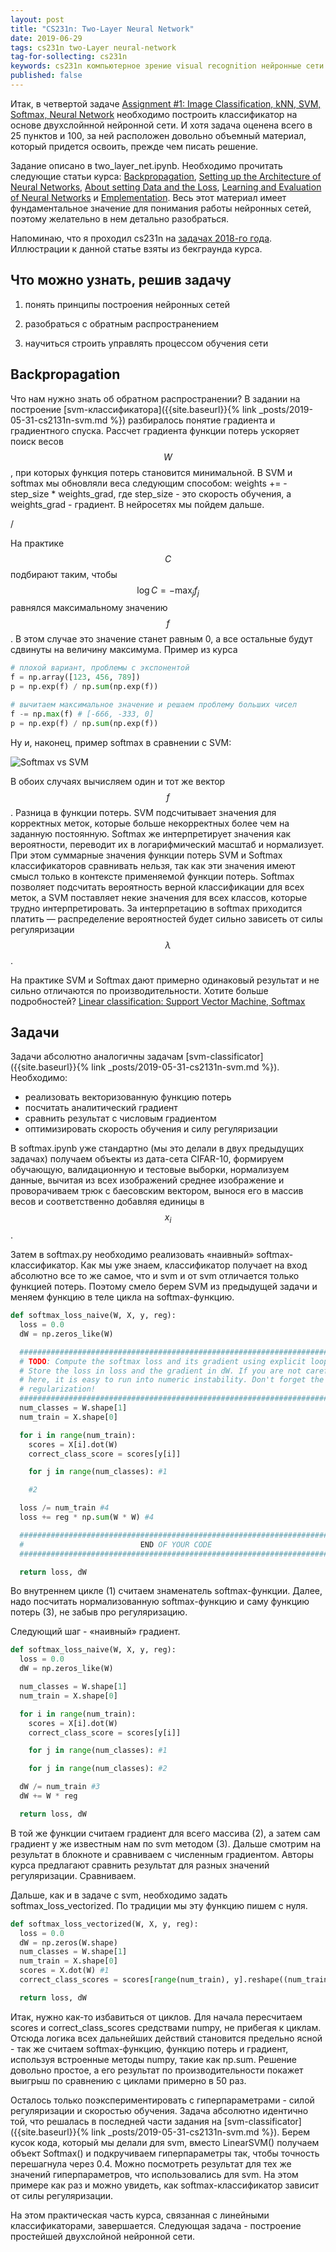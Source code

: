 ```yaml
---
layout: post
title: "CS231n: Two-Layer Neural Network"
date: 2019-06-29
tags: cs231n two-Layer neural-network
tag-for-sollecting: cs231n
keywords: cs231n компьютерное зрение visual recognition нейронные сети deep learning глубокое обучение машинное обучение machine learning data science Two-Layer Neural Network
published: false
---
```


Итак, в четвертой задаче [Assignment #1: Image Classification, kNN, SVM, Softmax, Neural Network](http://cs231n.github.io/assignments2019/assignment1/ "Assignment #1") необходимо построить классификатор на основе двухслойнной нейронной сети. И хотя задача оценена всего в 25 пунктов и 100, за ней расположен довольно объемный материал, который придется освоить, прежде чем писать решение.

Задание описано в two_layer_net.ipynb. Необходимо прочитать следующие статьи курса: [Backpropagation](http://cs231n.github.io/optimization-2/), [Setting up the Architecture of Neural Networks](http://cs231n.github.io/neural-networks-1/), [About setting Data and the Loss](http://cs231n.github.io/neural-networks-2/), [Learning and Evaluation of Neural Networks](http://cs231n.github.io/neural-networks-3/) и [Emplementation](http://cs231n.github.io/neural-networks-case-study/). Весь этот материал имеет фундаментальное значение для понимания работы нейронных сетей, поэтому желательно в нем детально разобраться.

Напоминаю, что я проходил cs231n на [задачах 2018-го года](https://github.com/cs231n/cs231n.github.io/tree/master/assignments/2018 "cs321s задачи 2018-го года"). Иллюстрации к данной статье взяты из бекграунда курса.

## Что можно узнать, решив задачу

1. понять принципы построения нейронных сетей

2. разобраться с обратным распространением

3. научиться строить управлять процессом обучения сети

## Backpropagation

Что нам нужно знать об обратном распространении? В задании на построение [svm-классификатора]({{site.baseurl}}{% link _posts/2019-05-31-cs2131n-svm.md %}) разбиралось понятие градиента и градиентного спуска. Рассчет градиента функции потерь ускоряет поиск весов $$W$$, при которых функция потерь становится минимальной. В SVM и softmax мы обновляли веса следующим способом: weights += - step_size * weights_grad, где step_size - это скорость обучения, а weights_grad - градиент. В нейросетях мы пойдем дальше.

/

На практике $$C$$ подбирают таким, чтобы $$\log{C} = - \max_{j} f_{j}$$ равнялся максимальному значению $$f$$. В этом случае это значение станет равным 0, а все остальные будут сдвинуты на величину максимума. Пример из курса

````python
# плохой вариант, проблемы с экспонентой
f = np.array([123, 456, 789])
p = np.exp(f) / np.sum(np.exp(f))

# вычитаем максимальное значение и решаем проблему больших чисел
f -= np.max(f) # [-666, -333, 0]
p = np.exp(f) / np.sum(np.exp(f))
````

Ну и, наконец, пример softmax в сравнении с SVM:

![Softmax vs SVM](../../../assets/img/180619-05.jpg)

В обоих случаях вычисляем один и тот же вектор $$f$$. Разница в функции потерь. SVM подсчитывает значения для корректных меток, которые больше некорректных более чем на заданную постоянную. Softmax же интерпретирует значения как вероятности, переводит их в логарифмический масштаб и нормализует. При этом суммарные значения функции потерь SVM и Softmax классификаторов сравнивать нельзя, так как эти значения имеют смысл только в контексте применяемой функции потерь. Softmax позволяет подсчитать вероятность верной классификации для всех меток, а SVM поставляет некие значения для всех классов, которые трудно интерпретировать. За интерпретацию в softmax приходится платить — распределение вероятностей будет сильно зависеть от силы регуляризации $$\lambda$$.

На практике SVM и Softmax дают примерно одинаковый результат и не сильно отличаются по производительности. Хотите больше подробностей? [Linear classification: Support Vector Machine, Softmax](http://cs231n.github.io/linear-classify/ "Linear classification: Support Vector Machine, Softmax")

## Задачи

Задачи абсолютно аналогичны задачам [svm-classificator]({{site.baseurl}}{% link _posts/2019-05-31-cs2131n-svm.md %}). Необходимо:

- реализовать векторизованную функцию потерь
- посчитать аналитический градиент
- сравнить результат с числовым градиентом
- оптимизировать скорость обучения и силу регуляризации

В softmax.ipynb уже стандартно (мы это делали в двух предыдущих задачах) получаем объекты из дата-сета CIFAR-10, формируем обучающую, валидационную и тестовые выборки, нормализуем данные, вычитая из всех изображений среднее изображение и проворачиваем трюк с баесовским вектором, вынося его в массив весов и соответственно добавляя единицы в $$x_{i}$$.

Затем в softmax.py необходимо реализовать «наивный» softmax-классификатор. Как мы уже знаем, классификатор получает на вход абсолютно все то же самое, что и svm и от svm отличается только функцией потерь. Поэтому смело берем SVM из предыдущей задачи и меняем функцию в теле цикла на softmax-функцию.

````python
def softmax_loss_naive(W, X, y, reg):
  loss = 0.0
  dW = np.zeros_like(W)

  #############################################################################
  # TODO: Compute the softmax loss and its gradient using explicit loops.     #
  # Store the loss in loss and the gradient in dW. If you are not careful     #
  # here, it is easy to run into numeric instability. Don't forget the        #
  # regularization!                                                           #
  #############################################################################
  num_classes = W.shape[1]
  num_train = X.shape[0]

  for i in range(num_train):
    scores = X[i].dot(W)
    correct_class_score = scores[y[i]]

    for j in range(num_classes): #1

    #2

  loss /= num_train #4
  loss += reg * np.sum(W * W) #4

  #############################################################################
  #                          END OF YOUR CODE                                 #
  #############################################################################

  return loss, dW
````

Во внутреннем цикле (1) считаем знаменатель softmax-функции. Далее, надо посчитать нормализованную softmax-функцию и саму функцию потерь (3), не забыв про регуляризацию.

Следующий шаг - «наивный» градиент.

````python
def softmax_loss_naive(W, X, y, reg):
  loss = 0.0
  dW = np.zeros_like(W)

  num_classes = W.shape[1]
  num_train = X.shape[0]

  for i in range(num_train):
    scores = X[i].dot(W)
    correct_class_score = scores[y[i]]

    for j in range(num_classes): #1

    for j in range(num_classes): #2

  dW /= num_train #3
  dW += W * reg

  return loss, dW
````

В той же функции считаем градиент для всего массива (2), а затем сам градиент у же известным нам по svm методом (3). Дальше смотрим на результат в блокноте и сравниваем с численным градиентом. Авторы курса предлагают сравнить результат для разных значений регуляризации. Сравниваем.

Дальше, как и в задаче с svm, необходимо задать softmax_loss_vectorized. По традиции мы эту функцию пишем с нуля.

````python
def softmax_loss_vectorized(W, X, y, reg):
  loss = 0.0
  dW = np.zeros(W.shape)
  num_classes = W.shape[1]
  num_train = X.shape[0]
  scores = X.dot(W) #1
  correct_class_scores = scores[range(num_train), y].reshape((num_train, 1))

  return loss, dW
````

Итак, нужно как-то избавиться от циклов. Для начала пересчитаем scores и correct_class_scores средствами numpy, не прибегая к циклам. Отсюда логика всех дальнейших действий становится предельно ясной - так же считаем softmax-функцию, функцию потерь и градиент, используя встроенные методы numpy, такие как np.sum. Решение довольно простое, а его результат по производительности покажет выигрыш по сравнению с циклами примерно в 50 раз.

Осталось только поэкспериментировать с гиперпараметрами - силой регуляризации и скоростью обучения. Задача абсолютно идентично той, что решалась в последней части задания на [svm-classificator]({{site.baseurl}}{% link _posts/2019-05-31-cs2131n-svm.md %}). Берем кусок кода, который мы делали для svm, вместо LinearSVM() получаем объект Softmax() и подкручиваем гиперпараметры так, чтобы точность перешагнула через 0.4. Можно посмотреть результат для тех же значений гиперпараметров, что использовались для svm. На этом примере как раз и можно увидеть, как softmax-классификатор зависит от силы регуляризации.

На этом практическая часть курса, связанная с линейными классификаторами, завершается. Следующая задача - построение простейшей двухслойной нейронной сети.
